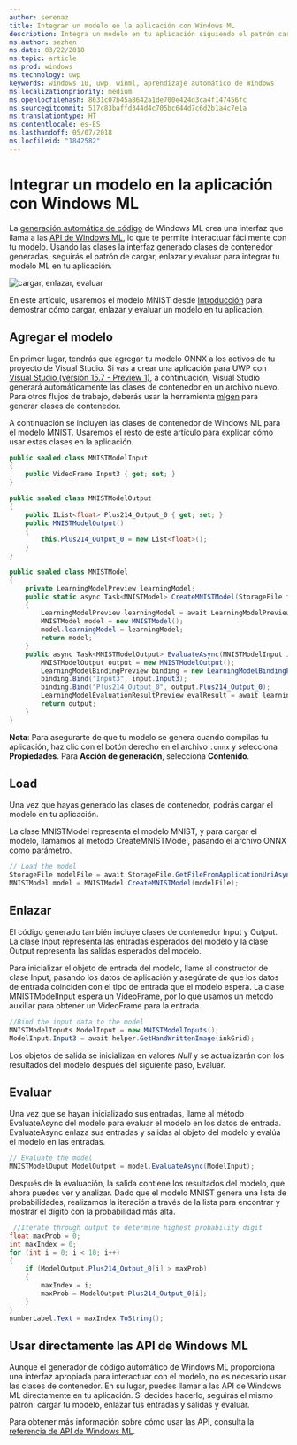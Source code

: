 ```yaml
---
author: serenaz
title: Integrar un modelo en la aplicación con Windows ML
description: Integra un modelo en tu aplicación siguiendo el patrón cargar, enlazar y evaluar.
ms.author: sezhen
ms.date: 03/22/2018
ms.topic: article
ms.prod: windows
ms.technology: uwp
keywords: windows 10, uwp, winml, aprendizaje automático de Windows
ms.localizationpriority: medium
ms.openlocfilehash: 8631c07b45a8642a1de700e424d3ca4f147456fc
ms.sourcegitcommit: 517c83baffd344d4c705bc644d7c6d2b1a4c7e1a
ms.translationtype: HT
ms.contentlocale: es-ES
ms.lasthandoff: 05/07/2018
ms.locfileid: "1842582"
---
```

# <a name="integrate-a-model-into-your-app-with-windows-ml"></a>Integrar un modelo en la aplicación con Windows ML

La [generación automática de código](overview.md#automatic-interface-code-generation) de Windows ML crea una interfaz que llama a las [API de Windows ML](/uwp/api/windows.ai.machinelearning.preview), lo que te permite interactuar fácilmente con tu modelo. Usando las clases la interfaz generado clases de contenedor generadas, seguirás el patrón de cargar, enlazar y evaluar para integrar tu modelo ML en tu aplicación.

![cargar, enlazar, evaluar](images/load-bind-evaluate.png)

En este artículo, usaremos el modelo MNIST desde [Introducción](get-started.md) para demostrar cómo cargar, enlazar y evaluar un modelo en tu aplicación.

## <a name="add-the-model"></a>Agregar el modelo

En primer lugar, tendrás que agregar tu modelo ONNX a los activos de tu proyecto de Visual Studio. Si vas a crear una aplicación para UWP con [Visual Studio (versión 15.7 - Preview 1)](https://www.visualstudio.com/vs/preview/), a continuación, Visual Studio generará automáticamente las clases de contenedor en un archivo nuevo. Para otros flujos de trabajo, deberás usar la herramienta [mlgen](overview.md#automatic-interface-code-generation) para generar clases de contenedor.

A continuación se incluyen las clases de contenedor de Windows ML para el modelo MNIST. Usaremos el resto de este artículo para explicar cómo usar estas clases en la aplicación.

```csharp
public sealed class MNISTModelInput
{
    public VideoFrame Input3 { get; set; }
}

public sealed class MNISTModelOutput
{
    public IList<float> Plus214_Output_0 { get; set; }
    public MNISTModelOutput()
    {
        this.Plus214_Output_0 = new List<float>();
    }
}

public sealed class MNISTModel
{
    private LearningModelPreview learningModel;
    public static async Task<MNISTModel> CreateMNISTModel(StorageFile file)
    {
        LearningModelPreview learningModel = await LearningModelPreview.LoadModelFromStorageFileAsync(file);
        MNISTModel model = new MNISTModel();
        model.learningModel = learningModel;
        return model;
    }
    public async Task<MNISTModelOutput> EvaluateAsync(MNISTModelInput input) {
        MNISTModelOutput output = new MNISTModelOutput();
        LearningModelBindingPreview binding = new LearningModelBindingPreview(learningModel);
        binding.Bind("Input3", input.Input3);
        binding.Bind("Plus214_Output_0", output.Plus214_Output_0);
        LearningModelEvaluationResultPreview evalResult = await learningModel.EvaluateAsync(binding, string.Empty);
        return output;
    }
}
```

**Nota**: Para asegurarte de que tu modelo se genera cuando compilas tu aplicación, haz clic con el botón derecho en el archivo `.onnx` y selecciona **Propiedades**. Para **Acción de generación**, selecciona **Contenido**.

## <a name="load"></a>Load

Una vez que hayas generado las clases de contenedor, podrás cargar el modelo en tu aplicación.

La clase MNISTModel representa el modelo MNIST, y para cargar el modelo, llamamos al método CreateMNISTModel, pasando el archivo ONNX como parámetro.

```csharp
// Load the model
StorageFile modelFile = await StorageFile.GetFileFromApplicationUriAsync(new Uri($"ms-appx:///Assets/MNIST.onnx"));
MNISTModel model = MNISTModel.CreateMNISTModel(modelFile);
```

## <a name="bind"></a>Enlazar

El código generado también incluye clases de contenedor Input y Output. La clase Input representa las entradas esperados del modelo y la clase Output representa las salidas esperados del modelo.

Para inicializar el objeto de entrada del modelo, llame al constructor de clase Input, pasando los datos de aplicación y asegúrate de que los datos de entrada coinciden con el tipo de entrada que el modelo espera. La clase MNISTModelInput espera un VideoFrame, por lo que usamos un método auxiliar para obtener un VideoFrame para la entrada.

```csharp
//Bind the input data to the model
MNISTModelInputs ModelInput = new MNISTModelInputs();
ModelInput.Input3 = await helper.GetHandWrittenImage(inkGrid);
```

Los objetos de salida se inicializan en valores *Null* y se actualizarán con los resultados del modelo después del siguiente paso, Evaluar.

## <a name="evaluate"></a>Evaluar

Una vez que se hayan inicializado sus entradas, llame al método EvaluateAsync del modelo para evaluar el modelo en los datos de entrada. EvaluateAsync enlaza sus entradas y salidas al objeto del modelo y evalúa el modelo en las entradas.

```csharp
// Evaluate the model
MNISTModelOuput ModelOutput = model.EvaluateAsync(ModelInput);
```

Después de la evaluación, la salida contiene los resultados del modelo, que ahora puedes ver y analizar. Dado que el modelo MNIST genera una lista de probabilidades, realizamos la iteración a través de la lista para encontrar y mostrar el dígito con la probabilidad más alta.

```csharp
 //Iterate through output to determine highest probability digit
float maxProb = 0;
int maxIndex = 0;
for (int i = 0; i < 10; i++)
{
    if (ModelOutput.Plus214_Output_0[i] > maxProb)
    {
        maxIndex = i;
        maxProb = ModelOutput.Plus214_Output_0[i];
    }
}
numberLabel.Text = maxIndex.ToString();
```

## <a name="using-the-windows-ml-apis-directly"></a>Usar directamente las API de Windows ML

Aunque el generador de código automático de Windows ML proporciona una interfaz apropiada para interactuar con el modelo, no es necesario usar las clases de contenedor. En su lugar, puedes llamar a las API de Windows ML directamente en tu aplicación.
Si decides hacerlo, seguirás el mismo patrón: cargar tu modelo, enlazar tus entradas y salidas y evaluar.

Para obtener más información sobre cómo usar las API, consulta la [referencia de API de Windows ML](/uwp/api/windows.ai.machinelearning.preview).

